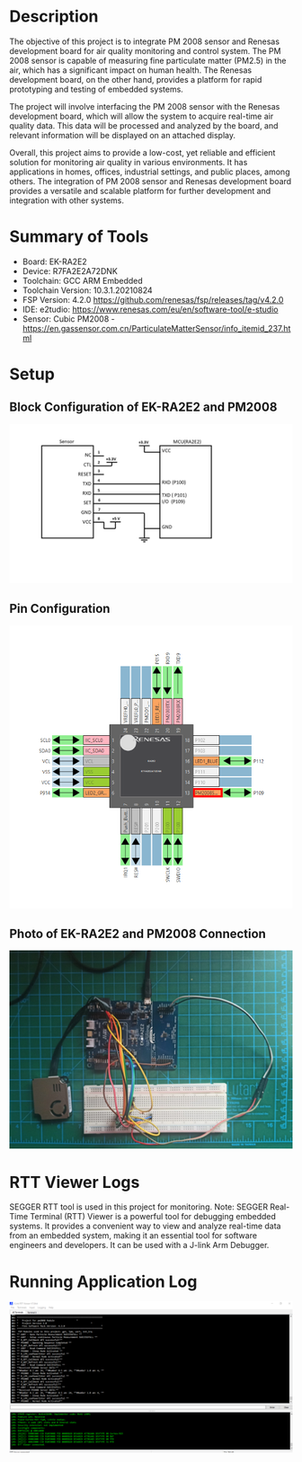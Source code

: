 # Description
The objective of this project is to integrate PM 2008 sensor and Renesas development board for air quality monitoring and control system. The PM 2008 sensor is capable of measuring fine particulate matter (PM2.5) in the air, which has a significant impact on human health. The Renesas development board, on the other hand, provides a platform for rapid prototyping and testing of embedded systems.

The project will involve interfacing the PM 2008 sensor with the Renesas development board, which will allow the system to acquire real-time air quality data. This data will be processed and analyzed by the board, and relevant information will be displayed on an attached display. 

Overall, this project aims to provide a low-cost, yet reliable and efficient solution for monitoring air quality in various environments. It has applications in homes, offices, industrial settings, and public places, among others. The integration of PM 2008 sensor and Renesas development board provides a versatile and scalable platform for further development and integration with other systems.

# Summary of Tools
* Board:   EK-RA2E2 
* Device:   R7FA2E2A72DNK 
* Toolchain:   GCC ARM Embedded 
* Toolchain Version:   10.3.1.20210824 
* FSP Version:   4.2.0 https://github.com/renesas/fsp/releases/tag/v4.2.0
* IDE: e2tudio: https://www.renesas.com/eu/en/software-tool/e-studio
* Sensor: Cubic PM2008 - https://en.gassensor.com.cn/ParticulateMatterSensor/info_itemid_237.html

# Setup
## Block Configuration of EK-RA2E2 and PM2008
![](Documents/RA2E2_PM2008_UART_Congig.png)

## Pin Configuration
![](Documents/PinConfig.png)

## Photo of EK-RA2E2 and PM2008 Connection
![](Documents/SetupPhoto.jpeg)

# RTT Viewer Logs
SEGGER RTT tool is used in this project for monitoring. 
Note: SEGGER Real-Time Terminal (RTT) Viewer is a powerful tool for debugging embedded systems. It provides a convenient way to view and analyze real-time data from an embedded system, making it an essential tool for software engineers and developers. It can be used with a J-link Arm Debugger.

# Running Application Log
![](Documents/RTTViewerOutput.PNG)
